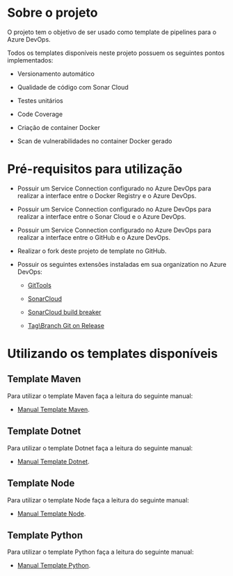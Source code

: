 # Sobre o projeto
O projeto tem o objetivo de ser usado como template de pipelines para o Azure DevOps.

Todos os templates disponíveis neste projeto possuem os seguintes pontos implementados:

* Versionamento automático

* Qualidade de código com Sonar Cloud

* Testes unitários

* Code Coverage

* Criação de container Docker

* Scan de vulnerabilidades no container Docker gerado


# Pré-requisitos para utilização
* Possuir um Service Connection configurado no Azure DevOps para realizar a interface entre o Docker Registry e o Azure DevOps.

* Possuir um Service Connection configurado no Azure DevOps para realizar a interface entre o Sonar Cloud e o Azure DevOps.

* Possuir um Service Connection configurado no Azure DevOps para realizar a interface entre o GitHub e o Azure DevOps.

* Realizar o fork deste projeto de template no GitHub.

* Possuir os seguintes extensões instaladas em sua organization no Azure DevOps:

  * [GitTools](https://marketplace.visualstudio.com/items?itemName=gittools.gittools)

  * [SonarCloud](https://marketplace.visualstudio.com/items?itemName=SonarSource.sonarcloud)

  * [SonarCloud build breaker](https://marketplace.visualstudio.com/items?itemName=SimondeLang.sonarcloud-buildbreaker)

  * [Tag\Branch Git on Release](https://marketplace.visualstudio.com/items?itemName=jabbera.git-tag-on-release-task)


# Utilizando os templates disponíveis
## Template Maven
Para utilizar o template Maven faça a leitura do seguinte manual:
* [Manual Template Maven](./maven/manual-maven.md).

## Template Dotnet
Para utilizar o template Dotnet faça a leitura do seguinte manual:
* [Manual Template Dotnet](./dotnet/manual-dotnet.md).


## Template Node
Para utilizar o template Node faça a leitura do seguinte manual:
* [Manual Template Node](./node/manual-node.md).


## Template Python
Para utilizar o template Python faça a leitura do seguinte manual:
* [Manual Template Python](./python/manual-python.md).
